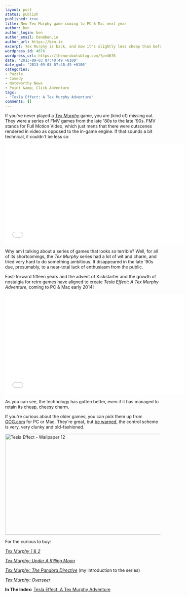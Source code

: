 ```yaml
---
layout: post
status: publish
published: true
title: New Tex Murphy game coming to PC & Mac next year
author: ben
author_login: ben
author_email: ben@ben.ie
author_url: https://ben.ie
excerpt: Tex Murphy is back, and now it's slightly less cheap than before!
wordpress_id: 4676
wordpress_url: https://thenorobotsblog.com/?p=4676
date: '2013-09-03 07:40:49 +0100'
date_gmt: '2013-09-03 07:40:49 +0100'
categories:
- Puzzle
- Comedy
- Noteworthy News
- Point &amp; Click Adventure
tags:
- 'Tesla Effect: A Tex Murphy Adventure'
comments: []
---
```

<p>If you've never played a <a href="https://texmurphy.com" target="_blank"><em>Tex Murphy</em></a> game, you are (kind of) missing out. They were a series of FMV games from the late '80s to the late '90s. FMV stands for Full Motion Video, which just mens that there were cutscenes rendered in video as opposed to the in-game engine. If that sounds a bit technical, it couldn't be less so:</p>
<p><iframe src="//www.youtube.com/embed/IrF7VGJwv1E" height="326" width="580" allowfullscreen="" frameborder="0"></iframe></p>
<p>Why am I talking about a series of games that looks so terrible? Well, for all of its shortcomings, the <em>Tex Murphy</em> series had a lot of wit and charm, and tried very hard to do something ambitious. It disappeared in the late '90s due, presumably, to a near-total lack of enthusiasm from the public.</p>
<p>Fast-forward fifteen years and the advent of Kickstarter and the growth of nostalgia for retro games have aligned to create <em>Tesla Effect: A Tex Murphy Adventure</em>, coming to PC &amp; Mac early 2014!</p>
<p><iframe src="//www.youtube.com/embed/BABcn4RMLqo" height="326" width="580" allowfullscreen="" frameborder="0"></iframe></p>
<p>As you can see, the technology has gotten better, even if it has managed to retain its cheap, cheesy charm.</p>
<p>If you're curious about the older games, you can pick them up from <a href="https://GOG.com" target="_blank">GOG.com</a> for PC or Mac. They're great, but <span style="text-decoration: underline;">be warned</span>, the control scheme is very, very clunky and old-fashioned.</p>
<p><img class="aligncenter size-large wp-image-4679" alt="Tesla Effect - Wallpaper 12" src="assets/uploads/norobots/uploads/2013/09/TeslaEffectLouieLaMintz1.jpg" width="580" height="326" /></p>
<p>For the curious to buy:</p>
<p><em><a href="https://www.gog.com/game/tex_murphy_1_2" target="_blank">Tex Murphy 1 &amp; 2</a></em></p>
<p><em><a href="https://www.gog.com/game/tex_murphy_under_a_killing_moon" target="_blank">Tex Murphy: Under A Killing Moon</a></em></p>
<p><em><a href="https://www.gog.com/game/tex_murphy_the_pandora_directive" target="_blank">Tex Murphy: The Pandora Directive</a></em> (my introduction to the series)</p>
<p><em><a href="https://www.gog.com/game/tex_murphy_overseer" target="_blank">Tex Murphy: Overseer</a></em></p>
<p><strong>In The Index:</strong> <a href="https://thenorobotsblog.com/game/tesla-effect-a-tex-murphy-adventure/">Tesla Effect: A Tex Murphy Adventure</a></p>
